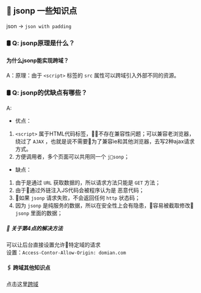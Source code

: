 ## 🐝 jsonp 一些知识点
json -> `json with padding`

### 🛢 Q: jsonp原理是什么？
####   为什么jsonp能实现跨域？
A：原理：由于 `<script>` 标签的 `src` 属性可以跨域引入外部不同的资源。

### 🛢 Q: jsonp的优缺点有哪些？
A:
- 优点：
1. `<script>` 属于HTML代码标签，不存在兼容性问题；可以兼容老浏览器，绕过了 `AJAX` ，也就是说不需要为了兼容ie和其他浏览器，去写2种ajax请求方式。
2. 方便调用者，多个页面可以共用同一个 `jsonp`；

- 缺点：
1. 由于是通过 `URL` 获取数据的，所以请求方法只能是 `GET` 方法；<br>
2. 由于通过外链注入JS代码会被程序认为是 恶意代码；
3. 如果 `jsonp` 请求失败，不会返回任何 `http` 状态码；
4. 因为 `jsonp` 是纯服务的数据，所以在安全性上会有隐患，容易被截取修改 `jsonp` 里面的数据；

##### 🔋 关于第4点的解决方法
可以让后台直接设置允许特定域的请求 <br>
设置：`Access-Contor-Allow-Origin: domian.com`

#### 🖇 跨域其他知识点
点击这里[跨域](./kuayu.md)
